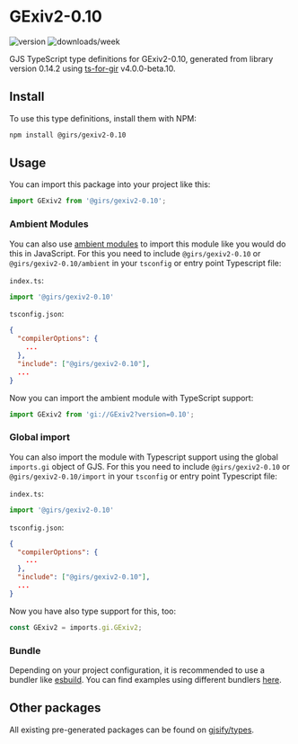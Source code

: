 
# GExiv2-0.10

![version](https://img.shields.io/npm/v/@girs/gexiv2-0.10)
![downloads/week](https://img.shields.io/npm/dw/@girs/gexiv2-0.10)


GJS TypeScript type definitions for GExiv2-0.10, generated from library version 0.14.2 using [ts-for-gir](https://github.com/gjsify/ts-for-gir) v4.0.0-beta.10.


## Install

To use this type definitions, install them with NPM:
```bash
npm install @girs/gexiv2-0.10
```

## Usage

You can import this package into your project like this:
```ts
import GExiv2 from '@girs/gexiv2-0.10';
```

### Ambient Modules

You can also use [ambient modules](https://github.com/gjsify/ts-for-gir/tree/main/packages/cli#ambient-modules) to import this module like you would do this in JavaScript.
For this you need to include `@girs/gexiv2-0.10` or `@girs/gexiv2-0.10/ambient` in your `tsconfig` or entry point Typescript file:

`index.ts`:
```ts
import '@girs/gexiv2-0.10'
```

`tsconfig.json`:
```json
{
  "compilerOptions": {
    ...
  },
  "include": ["@girs/gexiv2-0.10"],
  ...
}
```

Now you can import the ambient module with TypeScript support: 

```ts
import GExiv2 from 'gi://GExiv2?version=0.10';
```

### Global import

You can also import the module with Typescript support using the global `imports.gi` object of GJS.
For this you need to include `@girs/gexiv2-0.10` or `@girs/gexiv2-0.10/import` in your `tsconfig` or entry point Typescript file:

`index.ts`:
```ts
import '@girs/gexiv2-0.10'
```

`tsconfig.json`:
```json
{
  "compilerOptions": {
    ...
  },
  "include": ["@girs/gexiv2-0.10"],
  ...
}
```

Now you have also type support for this, too:

```ts
const GExiv2 = imports.gi.GExiv2;
```

### Bundle

Depending on your project configuration, it is recommended to use a bundler like [esbuild](https://esbuild.github.io/). You can find examples using different bundlers [here](https://github.com/gjsify/ts-for-gir/tree/main/examples).

## Other packages

All existing pre-generated packages can be found on [gjsify/types](https://github.com/gjsify/types).

